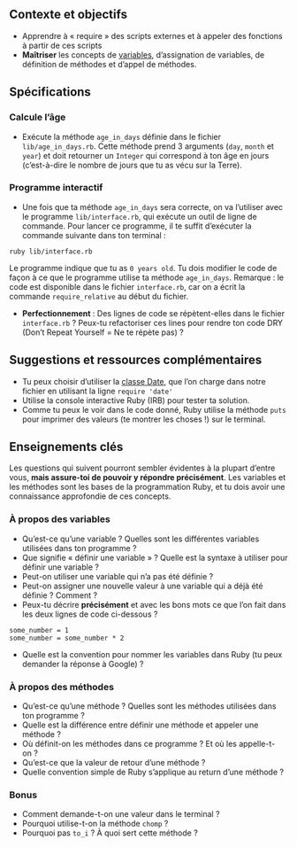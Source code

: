 ## Contexte et objectifs

-   Apprendre à « require » des scripts externes et à appeler des fonctions à partir de ces scripts
-   **Maîtriser** les concepts de [variables](https://fr.wikipedia.org/wiki/Variable_(informatique)), d’assignation de variables, de définition de méthodes et d’appel de méthodes.

## Spécifications

### Calcule l’âge

-   Exécute la méthode `age_in_days` définie dans le fichier `lib/age_in_days.rb`. Cette méthode prend 3 arguments (`day`, `month` et `year`) et doit retourner un `Integer` qui correspond à ton âge en jours (c’est-à-dire le nombre de jours que tu as vécu sur la Terre).

### Programme interactif

-   Une fois que ta méthode `age_in_days` sera correcte, on va l’utiliser avec le programme `lib/interface.rb`, qui exécute un outil de ligne de commande. Pour lancer ce programme, il te suffit d’exécuter la commande suivante dans ton terminal :

``` {.bash}
ruby lib/interface.rb
```

Le programme indique que tu as `0 years old`. Tu dois modifier le code de façon à ce que le programme utilise ta méthode `age_in_days`. Remarque : le code est disponible dans le fichier `interface.rb`, car on a écrit la commande `require_relative` au début du fichier.

-   **Perfectionnement** : Des lignes de code se répètent-elles dans le fichier `interface.rb` ? Peux-tu refactoriser ces lines pour rendre ton code DRY (Don’t Repeat Yourself = Ne te répète pas) ?

## Suggestions et ressources complémentaires

-   Tu peux choisir d’utiliser la [classe Date](https://ruby-doc.org/stdlib-2.2.10/libdoc/date/rdoc/Date.html), que l’on charge dans notre fichier en utilisant la ligne `require 'date'`
-   Utilise la console interactive Ruby (IRB) pour tester ta solution.
-   Comme tu peux le voir dans le code donné, Ruby utilise la méthode `puts` pour imprimer des valeurs (te montrer les choses !) sur le terminal.

## Enseignements clés

Les questions qui suivent pourront sembler évidentes à la plupart d’entre vous, **mais assure-toi de pouvoir y répondre précisément**. Les variables et les méthodes sont les bases de la programmation Ruby, et tu dois avoir une connaissance approfondie de ces concepts.

### À propos des variables

-   Qu’est-ce qu’une variable ? Quelles sont les différentes variables utilisées dans ton programme ?
-   Que signifie « définir une variable » ? Quelle est la syntaxe à utiliser pour définir une variable ?
-   Peut-on utiliser une variable qui n’a pas été définie ?
-   Peut-on assigner une nouvelle valeur à une variable qui a déjà été définie ? Comment ?
-   Peux-tu décrire **précisément** et avec les bons mots ce que l’on fait dans les deux lignes de code ci-dessous ?

``` {.ruby}
some_number = 1
some_number = some_number * 2
```

-   Quelle est la convention pour nommer les variables dans Ruby (tu peux demander la réponse à Google) ?

### À propos des méthodes

-   Qu’est-ce qu’une méthode ? Quelles sont les méthodes utilisées dans ton programme ?
-   Quelle est la différence entre définir une méthode et appeler une méthode ?
-   Où définit-on les méthodes dans ce programme ? Et où les appelle-t-on ?
-   Qu’est-ce que la valeur de retour d’une méthode ?
-   Quelle convention simple de Ruby s’applique au return d’une méthode ?

### Bonus

-   Comment demande-t-on une valeur dans le terminal ?
-   Pourquoi utilise-t-on la méthode `chomp` ?
-   Pourquoi pas `to_i` ? À quoi sert cette méthode ?

